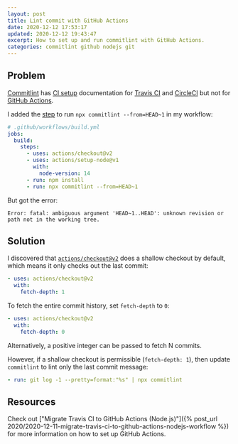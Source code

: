 ```yaml
---
layout: post
title: Lint commit with GitHub Actions
date: 2020-12-12 17:53:17
updated: 2020-12-12 19:43:47
excerpt: How to set up and run commitlint with GitHub Actions.
categories: commitlint github nodejs git
---
```


## Problem

[Commitlint](https://github.com/conventional-changelog/commitlint) has [CI setup](https://commitlint.js.org/#/guides-ci-setup) documentation for [Travis CI](https://travis-ci.org/) and [CircleCI](https://circleci.com/) but not for [GitHub Actions](https://github.com/features/actions).

I added the [step](https://docs.github.com/en/free-pro-team@latest/actions/reference/workflow-syntax-for-github-actions#jobsjob_idstepsrun) to run `npx commitlint --from=HEAD~1` in my workflow:

```yml
# .github/workflows/build.yml
jobs:
  build:
    steps:
      - uses: actions/checkout@v2
      - uses: actions/setup-node@v1
        with:
          node-version: 14
      - run: npm install
      - run: npx commitlint --from=HEAD~1
```

But got the error:

```
Error: fatal: ambiguous argument 'HEAD~1..HEAD': unknown revision or path not in the working tree.
```

## Solution

I discovered that [`actions/checkout@v2`](https://github.com/marketplace/actions/checkout) does a shallow checkout by default, which means it only checks out the last commit:

```yml
- uses: actions/checkout@v2
  with:
    fetch-depth: 1
```

To fetch the entire commit history, set `fetch-depth` to `0`:

```yml
- uses: actions/checkout@v2
  with:
    fetch-depth: 0
```

Alternatively, a positive integer can be passed to fetch N commits.

However, if a shallow checkout is permissible (`fetch-depth: 1`), then update `commitlint` to lint only the last commit message:

```yml
- run: git log -1 --pretty=format:"%s" | npx commitlint
```

## Resources

Check out ["Migrate Travis CI to GitHub Actions (Node.js)"]({% post_url 2020/2020-12-11-migrate-travis-ci-to-github-actions-nodejs-workflow %}) for more information on how to set up GitHub Actions.

